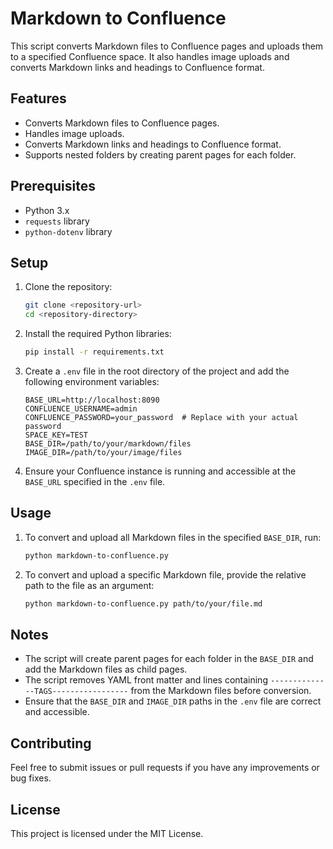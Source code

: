 # Markdown to Confluence

This script converts Markdown files to Confluence pages and uploads them to a specified Confluence space. It also handles image uploads and converts Markdown links and headings to Confluence format.

## Features

- Converts Markdown files to Confluence pages.
- Handles image uploads.
- Converts Markdown links and headings to Confluence format.
- Supports nested folders by creating parent pages for each folder.

## Prerequisites

- Python 3.x
- `requests` library
- `python-dotenv` library

## Setup

1. Clone the repository:
    ```bash
    git clone <repository-url>
    cd <repository-directory>
    ```

2. Install the required Python libraries:
    ```bash
    pip install -r requirements.txt
    ```

3. Create a `.env` file in the root directory of the project and add the following environment variables:
    ```env
    BASE_URL=http://localhost:8090
    CONFLUENCE_USERNAME=admin
    CONFLUENCE_PASSWORD=your_password  # Replace with your actual password
    SPACE_KEY=TEST
    BASE_DIR=/path/to/your/markdown/files
    IMAGE_DIR=/path/to/your/image/files
    ```

4. Ensure your Confluence instance is running and accessible at the `BASE_URL` specified in the `.env` file.

## Usage

1. To convert and upload all Markdown files in the specified `BASE_DIR`, run:
    ```bash
    python markdown-to-confluence.py
    ```

2. To convert and upload a specific Markdown file, provide the relative path to the file as an argument:
    ```bash
    python markdown-to-confluence.py path/to/your/file.md
    ```

## Notes

- The script will create parent pages for each folder in the `BASE_DIR` and add the Markdown files as child pages.
- The script removes YAML front matter and lines containing `--------------TAGS-----------------` from the Markdown files before conversion.
- Ensure that the `BASE_DIR` and `IMAGE_DIR` paths in the `.env` file are correct and accessible.

## Contributing

Feel free to submit issues or pull requests if you have any improvements or bug fixes.

## License

This project is licensed under the MIT License.
